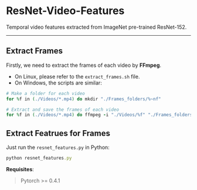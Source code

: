 # ResNet-Video-Features
Temporal video features extracted from ImageNet pre-trained ResNet-152.

-------------------

## Extract Frames
Firstly, we need to extract the frames of each video by **FFmpeg**. 
- On Linux, please refer to the `extract_frames.sh` file.
- On Windows, the scripts are similar:
```ruby
# Make a folder for each video
for %f in (./Videos/*.mp4) do mkdir "./Frames_folders/%~nf"

# Extract and save the frames of each video
for %f in (./Videos/*.mp4) do ffmpeg -i "./Videos/%f" "./Frames_folders/%~nf/%05d.jpg"
```

## Extract Featrues for Frames

Just run the `resnet_features.py` in Python:
```ruby
python resnet_features.py
```

**Requisites**:
> Pytorch >= 0.4.1
